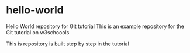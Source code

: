 # hello-world
Hello World repository for Git tutorial
This is an example repository for the Git tutorial on w3schoools

This is repository is built step by step in the tutorial